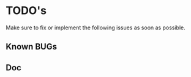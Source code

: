 # TODO's

Make sure to fix or implement the following issues as soon as possible.

## Known BUGs

## Doc

